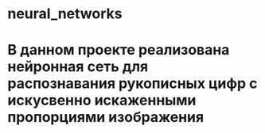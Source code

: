 # neural_networks
# В данном проекте реализована нейронная сеть для распознавания рукописных цифр с искусвенно искаженными пропорциями изображения
